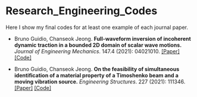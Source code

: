 # Research_Engineering_Codes

Here I show my final codes for at least one example of each journal paper.


- Bruno Guidio, Chanseok Jeong. **Full-waveform inversion of incoherent dynamic traction in a bounded 2D domain of scalar wave motions.** *Journal of Engineering Mechanics*. 147.4 (2021): 04021010. [[Paper]](https://ascelibrary.org/doi/10.1061/%28ASCE%29EM.1943-7889.0001909) [[Code]](https://github.com/brunoguidio/Research_Engineering_Codes/tree/main/2021_Journal_Engineering_Mechanics)

- Bruno Guidio, Chanseok Jeong. **On the feasibility of simultaneous identification of a material property of a Timoshenko beam and a moving vibration source.** *Engineering Structures*. 227 (2021): 111346. [[Paper]](https://www.sciencedirect.com/science/article/abs/pii/S014102962033947X) [[Code]](https://github.com/brunoguidio/Research_Engineering_Codes/tree/main/2021_Engineering_Structures)
